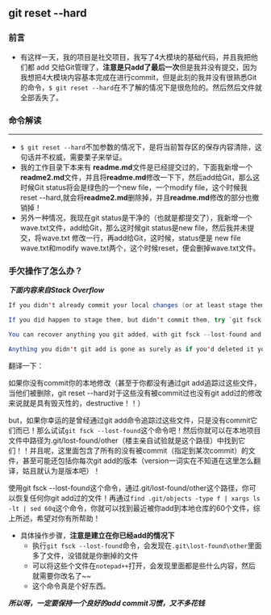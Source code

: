 ## git reset --hard

### 前言

+ 有这样一天，我的项目是社交项目，我写了4大模块的基础代码，并且我把他们都 add 交给Git管理了，**注意是只add了最后一次**但是我并没有提交，因为我想把4大模块内容基本完成在进行commit，但是此刻的我并没有很熟悉Git的命令，`$ git reset --hard`在不了解的情况下是很危险的。然后然后文件就全部丢失了。



### 命令解读

******

+ `$ git reset --hard`不加参数的情况下，是将当前暂存区的保存内容清除，这句话并不权威，需要栗子来举证。
+ 我的工作目录下本来有 **readme.md**文件是已经提交过的，下面我新增一个**readme2.md**文件，并且将**readme.md**修改一下下，然后add给Git，那么这时候Git status将会是绿色的一个new file，一个modify file，这个时候我reset --hard,就会将**readme2.md**删除掉，并且**readme.md**修改的部分也撤销掉！
+ 另外一种情况，我现在git status是干净的（也就是都提交了），我新增一个 wave.txt文件，add给Git，那么这时候git status是new file，然后我并未提交，将wave.txt 修改一行，再add给Git，这时候，status便是 new file wave.txt和modify wave.txt两个，这个时候reset，便会删掉wave.txt文件。



### 手欠操作了怎么办？

***下面内容来自Stack Overflow***

```java
If you didn't already commit your local changes (or at least stage them via `git add`, they're gone. `git reset --hard` is a destructive operation for uncommitted changes.

If you did happen to stage them, but didn't commit them, try `git fsck --lost-found` and then search through the contents of .git/lost-found - it will contain all of the objects that aren't referenced by a known commit, and may include versions of files that were staged.

You can recover anything you git added, with git fsck --lost-found and poke around in .git/lost-found.  find .git/objects -type f | xargs ls -lt | sed 60q will give you the last 60 things to get added to the repo, that'll help.

Anything you didn't git add is gone as surely as if you'd deleted it yourself.

```

翻译一下：

如果你没有commit你的本地修改（甚至于你都没有通过git add追踪过这些文件，当他们被删除，git reset --hard对于这些没有被commit过也没有git add过的修改来说就是具有毁灭性的，destructive！！）

but，如果你幸运的是曾经通过git add命令追踪过这些文件，只是没有commit它们而已！那么试试`git fsck --lost-found`这个命令吧！然后你就可以在本地项目文件中路径为.git/lost-found/other（楼主亲自试验就是这个路径）中找到它们！！并且呢，这里面包含了所有的没有被commit（指定到某次commit）的文件，甚至可能还包括你每次git add的版本（version一词实在不知道在这里怎么翻译，姑且就认为是版本吧）！

使用git fsck --lost-found这个命令，通过.git/lost-found/other这个路径，你可以恢复任何你git add过的文件！再通过`find .git/objects -type f | xargs ls -lt | sed 60q`这个命令，你就可以找到最近被你add到本地仓库的60个文件，综上所述，希望对你有所帮助！

- 具体操作步骤，**注意是建立在你已经add的情况下**
  - 执行`git fsck --lost-found`命令，会发现在`.git\lost-found\other`里面多了文件，没错就是你删掉的文件
  - 可以将这些个文件在`notepad++`打开，会发现里面都是些什么内容，然后就需要你改名了~~
  - 这个命令真是个好东西。

***所以呀，一定要保持一个良好的add commit习惯，又不多花钱***